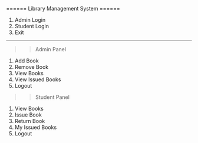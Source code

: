 ====== Library Management System ======
1. Admin Login
2. Student Login
3. Exit
--------------------------------------

>> Admin Panel
1. Add Book
2. Remove Book
3. View Books
4. View Issued Books
5. Logout

>> Student Panel
1. View Books
2. Issue Book
3. Return Book
4. My Issued Books
5. Logout
